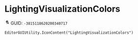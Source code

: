 # LightingVisualizationColors
![](/img/LightingVisualizationColors.png)
GUID: `-3815118620200340717`
```
EditorGUIUtility.IconContent("LightingVisualizationColors")
```
